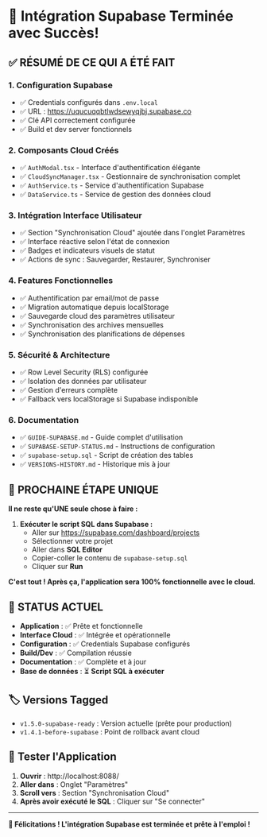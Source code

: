 # 🎉 Intégration Supabase Terminée avec Succès!

## ✅ **RÉSUMÉ DE CE QUI A ÉTÉ FAIT**

### 1. **Configuration Supabase**
- ✅ Credentials configurés dans `.env.local`
- ✅ URL : https://uqucuqqbtlwdsewyqjbj.supabase.co
- ✅ Clé API correctement configurée
- ✅ Build et dev server fonctionnels

### 2. **Composants Cloud Créés**
- ✅ `AuthModal.tsx` - Interface d'authentification élégante
- ✅ `CloudSyncManager.tsx` - Gestionnaire de synchronisation complet
- ✅ `AuthService.ts` - Service d'authentification Supabase
- ✅ `DataService.ts` - Service de gestion des données cloud

### 3. **Intégration Interface Utilisateur**
- ✅ Section "Synchronisation Cloud" ajoutée dans l'onglet Paramètres
- ✅ Interface réactive selon l'état de connexion
- ✅ Badges et indicateurs visuels de statut
- ✅ Actions de sync : Sauvegarder, Restaurer, Synchroniser

### 4. **Features Fonctionnelles**
- ✅ Authentification par email/mot de passe
- ✅ Migration automatique depuis localStorage
- ✅ Sauvegarde cloud des paramètres utilisateur
- ✅ Synchronisation des archives mensuelles
- ✅ Synchronisation des planifications de dépenses

### 5. **Sécurité & Architecture**
- ✅ Row Level Security (RLS) configurée
- ✅ Isolation des données par utilisateur
- ✅ Gestion d'erreurs complète
- ✅ Fallback vers localStorage si Supabase indisponible

### 6. **Documentation**
- ✅ `GUIDE-SUPABASE.md` - Guide complet d'utilisation
- ✅ `SUPABASE-SETUP-STATUS.md` - Instructions de configuration
- ✅ `supabase-setup.sql` - Script de création des tables
- ✅ `VERSIONS-HISTORY.md` - Historique mis à jour

## 🚀 **PROCHAINE ÉTAPE UNIQUE**

**Il ne reste qu'UNE seule chose à faire :**

1. **Exécuter le script SQL dans Supabase :**
   - Aller sur https://supabase.com/dashboard/projects
   - Sélectionner votre projet
   - Aller dans **SQL Editor**
   - Copier-coller le contenu de `supabase-setup.sql`
   - Cliquer sur **Run**

**C'est tout ! Après ça, l'application sera 100% fonctionnelle avec le cloud.**

## 🎯 **STATUS ACTUEL**

- **Application** : ✅ Prête et fonctionnelle
- **Interface Cloud** : ✅ Intégrée et opérationnelle  
- **Configuration** : ✅ Credentials Supabase configurés
- **Build/Dev** : ✅ Compilation réussie
- **Documentation** : ✅ Complète et à jour
- **Base de données** : ⏳ **Script SQL à exécuter**

## 🏷️ **Versions Tagged**

- `v1.5.0-supabase-ready` : Version actuelle (prête pour production)
- `v1.4.1-before-supabase` : Point de rollback avant cloud

## 📱 **Tester l'Application**

1. **Ouvrir** : http://localhost:8088/
2. **Aller dans** : Onglet "Paramètres"
3. **Scroll vers** : Section "Synchronisation Cloud"
4. **Après avoir exécuté le SQL** : Cliquer sur "Se connecter"

---

**🎊 Félicitations ! L'intégration Supabase est terminée et prête à l'emploi !**
